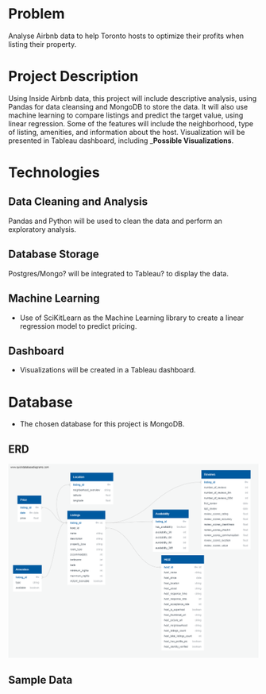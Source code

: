 # Problem

Analyse Airbnb data to help Toronto hosts to optimize their profits when listing their property. 

# Project Description

Using Inside Airbnb data, this project will include descriptive analysis, using Pandas for data cleansing and MongoDB to store the data. It will also use machine learning to compare listings and predict the target value, using linear regression. Some of the features will include the neighborhood, type of listing, amenities, and information about the host. Visualization will be presented in Tableau dashboard, including ___Possible Visualizations__.

# Technologies

## Data Cleaning and Analysis
Pandas and Python will be used to clean the data and perform an exploratory analysis.

## Database Storage
Postgres/Mongo? will be integrated to Tableau? to display the data.

## Machine Learning
- Use of SciKitLearn as the Machine Learning library to create a linear regression model to predict pricing.

## Dashboard
- Visualizations will be created in a Tableau dashboard.

# Database

- The chosen database for this project is MongoDB.

## ERD
![ERD](../Database/airbnb_db_erd.png)

## Sample Data